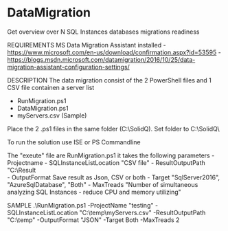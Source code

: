 # DataMigration
Get overview over N SQL Instances databases migrations readiness 

REQUIREMENTS
     MS Data Migration Assistant installed
       - https://www.microsoft.com/en-us/download/confirmation.aspx?id=53595
       - https://blogs.msdn.microsoft.com/datamigration/2016/10/25/data-migration-assistant-configuration-settings/

DESCRIPTION
The data migration consist of the 2 PowerShell files and 1 CSV file containen a server list 

 - RunMigration.ps1
 - DataMigration.ps1
 - myServers.csv (Sample)
 
Place the 2 .ps1 files in the same folder (C:\SolidQ\).
Set folder to C:\SolidQ\

To run the solution use ISE or PS Commandline

The "exeute" file are RunMigration.ps1 it takes the following parameters
       - Projectname
       - SQLInstanceListLocation  "CSV file"
       - ResultOutputPath         "C:\Result\
       - OutputFormat             Save result as Json, CSV or both
       - Target                   "SqlServer2016", "AzureSqlDatabase", "Both"
       - MaxTreads                "Number of simultaneous analyzing SQL Instances - reduce CPU and memory utilizing"


SAMPLE
.\RunMigration.ps1 -ProjectName "testing" -SQLInstanceListLocation "C:\temp\myServers.csv" -ResultOutputPath "C:\temp\" -OutputFormat "JSON" -Target Both -MaxTreads 2

